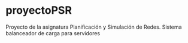 # proyectoPSR
Proyecto de la asignatura Planificación y Simulación de Redes. Sistema balanceador de carga para servidores
